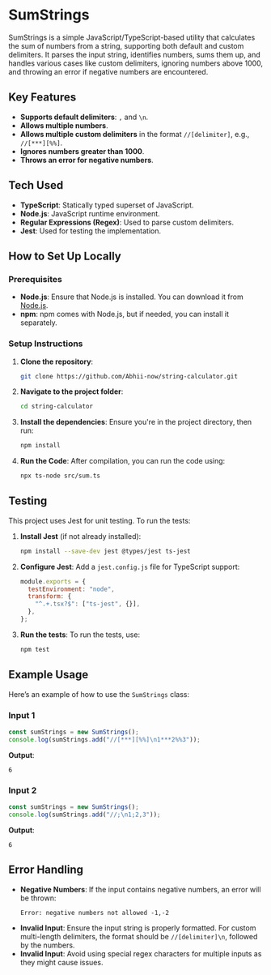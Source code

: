 # SumStrings

SumStrings is a simple JavaScript/TypeScript-based utility that calculates the sum of numbers from a string, supporting both default and custom delimiters. It parses the input string, identifies numbers, sums them up, and handles various cases like custom delimiters, ignoring numbers above 1000, and throwing an error if negative numbers are encountered.

## Key Features

- **Supports default delimiters**: `,` and `\n`.
- **Allows multiple numbers**.
- **Allows multiple custom delimiters** in the format `//[delimiter]`, e.g., `//[***][%%]`.
- **Ignores numbers greater than 1000**.
- **Throws an error for negative numbers**.

## Tech Used

- **TypeScript**: Statically typed superset of JavaScript.
- **Node.js**: JavaScript runtime environment.
- **Regular Expressions (Regex)**: Used to parse custom delimiters.
- **Jest**: Used for testing the implementation.

## How to Set Up Locally

### Prerequisites

- **Node.js**: Ensure that Node.js is installed. You can download it from [Node.js](https://nodejs.org/).
- **npm**: npm comes with Node.js, but if needed, you can install it separately.

### Setup Instructions

1. **Clone the repository**:

   ```sh
   git clone https://github.com/Abhii-now/string-calculator.git
   ```

2. **Navigate to the project folder**:

   ```sh
   cd string-calculator
   ```

3. **Install the dependencies**: Ensure you're in the project directory, then run:

   ```sh
   npm install
   ```

4. **Run the Code**: After compilation, you can run the code using:
   ```sh
   npx ts-node src/sum.ts
   ```

## Testing

This project uses Jest for unit testing. To run the tests:

1. **Install Jest** (if not already installed):

   ```sh
   npm install --save-dev jest @types/jest ts-jest
   ```

2. **Configure Jest**: Add a `jest.config.js` file for TypeScript support:

   ```js
   module.exports = {
     testEnvironment: "node",
     transform: {
       "^.+.tsx?$": ["ts-jest", {}],
     },
   };
   ```

3. **Run the tests**: To run the tests, use:
   ```sh
   npm test
   ```

## Example Usage

Here’s an example of how to use the `SumStrings` class:

### Input 1

```typescript
const sumStrings = new SumStrings();
console.log(sumStrings.add("//[***][%%]\n1***2%%3"));
```

**Output**:

```
6
```

### Input 2

```typescript
const sumStrings = new SumStrings();
console.log(sumStrings.add("//;\n1;2,3"));
```

**Output**:

```
6
```

## Error Handling

- **Negative Numbers**: If the input contains negative numbers, an error will be thrown:
  ```
  Error: negative numbers not allowed -1,-2
  ```
- **Invalid Input**: Ensure the input string is properly formatted. For custom multi-length delimiters, the format should be `//[delimiter]\n`, followed by the numbers.
- **Invalid Input**: Avoid using special regex characters for multiple inputs as they might cause issues.
